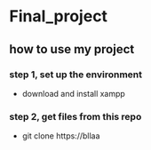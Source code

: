 # Final_project

## how to use my project

### step 1, set up the environment

- download and install xampp

### step 2, get files from this repo

- git clone https://bllaa
